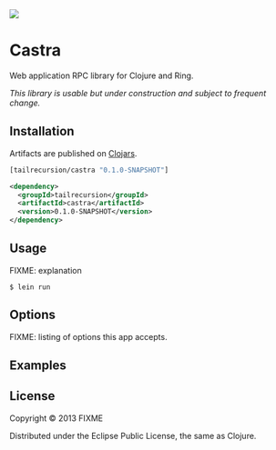 <img src="https://raw.github.com/tailrecursion/castra/master/img/Masada.png">

# Castra

Web application RPC library for Clojure and Ring.

*This library is usable but under construction and subject to frequent change.*

## Installation

Artifacts are published on [Clojars][1].

```clojure
[tailrecursion/castra "0.1.0-SNAPSHOT"]
```

```xml
<dependency>
  <groupId>tailrecursion</groupId>
  <artifactId>castra</artifactId>
  <version>0.1.0-SNAPSHOT</version>
</dependency>
```

## Usage

FIXME: explanation

    $ lein run

## Options

FIXME: listing of options this app accepts.

## Examples

## License

Copyright © 2013 FIXME

Distributed under the Eclipse Public License, the same as Clojure.

[1]: http://clojars.org/tailrecursion/castra
